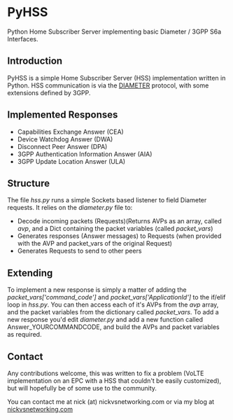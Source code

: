 # PyHSS

Python Home Subscriber Server implementing basic Diameter / 3GPP S6a Interfaces.


## Introduction
PyHSS is a simple Home Subscriber Server (HSS) implementation written in Python.
HSS communication is via the [DIAMETER](https://tools.ietf.org/html/rfc6733) protocol, with some extensions defined by 3GPP.


## Implemented Responses 
 * Capabilities Exchange Answer (CEA)
 * Device Watchdog Answer (DWA)
 * Disconnect Peer Answer (DPA)
 * 3GPP Authentication Information Answer (AIA)
 * 3GPP Update Location Answer (ULA)

 
## Structure
The file *hss.py* runs a simple Sockets based listener to field Diameter requests.
It relies on the *diameter.py* file to:
 * Decode incoming packets (Requests)(Returns AVPs as an array, called *avp*, and a Dict containing the packet variables (called *packet_vars*)
 * Generates responses (Answer messages) to Requests (when provided with the AVP and packet_vars of the original Request)
 * Generates Requests to send to other peers

 
## Extending
To implement a new response is simply a matter of adding the *packet_vars['command_code']* and *packet_vars['ApplicationId']* to the if/elif loop in *hss.py*.
You can then access each of it's AVPs from the *avp* array, and the packet variables from the dictionary called *packet_vars*.
To add a new response you'd edit *diameter.py* and add a new function called Answer_YOURCOMMANDCODE, and build the AVPs and packet variables as required.


## Contact
Any contributions welcome, this was written to fix a problem (VoLTE implementation on an EPC with a HSS that couldn't be easily customized), but will hopefully be of some use to the community.

You can contact me at nick (at) nickvsnetworking.com or via my blog at [nickvsnetworking.com](https://nickvsnetworking.com)
